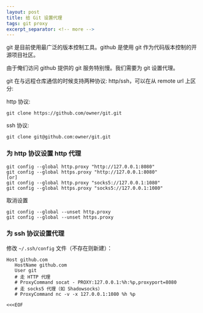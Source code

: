 ```yaml
---
layout: post
title: 给 Git 设置代理
tags: git proxy
excerpt_separator: <!-- more -->
---
```


git 是目前使用最广泛的版本控制工具。github 是使用 git 作为代码版本控制的开源项目社区。

由于俺们访问 github 提供的 git 服务特别慢。我们需要为 git 设置代理。

<!-- more -->

git 在与远程仓库通信的时候支持两种协议: http/ssh，可以在从 remote url 上区分:

http 协议: 
    
    git clone https://github.com/owner/git.git

ssh 协议:
    
    git clone git@github.com:owner/git.git

### 为 http 协议设置 http 代理

    git config --global http.proxy "http://127.0.0.1:8080"
    git config --global https.proxy "http://127.0.0.1:8080"
    [or] 
    git config --global http.proxy "socks5://127.0.0.1:1080"
    git config --global https.proxy "socks5://127.0.0.1:1080"

取消设置

    git config --global --unset http.proxy
    git config --global --unset https.proxy

### 为 ssh 协议设置代理

修改 `~/.ssh/config` 文件（不存在则新建）：

    Host github.com
       HostName github.com
       User git
       # 走 HTTP 代理
       # ProxyCommand socat - PROXY:127.0.0.1:%h:%p,proxyport=8080
       # 走 socks5 代理（如 Shadowsocks）
       # ProxyCommand nc -v -x 127.0.0.1:1080 %h %p

`<<<EOF`
